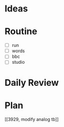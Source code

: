 # Ideas
# Routine
- [ ] run
- [ ] words
- [ ] bbc
- [ ] studio
# Daily Review

# Plan
[[3929, modify analog tb]]